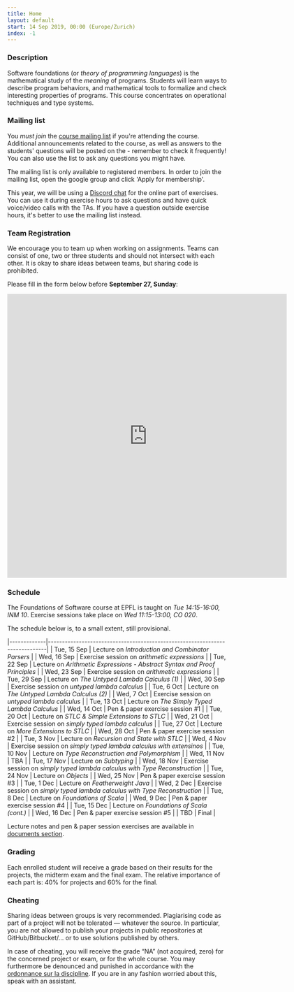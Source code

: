 ```yaml
---
title: Home
layout: default
start: 14 Sep 2019, 00:00 (Europe/Zurich)
index: -1
---
```


### Description

Software foundations (or *theory of programming languages*) is the mathematical study of the *meaning* of programs. Students will learn ways to describe program behaviors, and mathematical tools to formalize and check interesting properties of programs. This course concentrates on operational techniques and type systems.

### Mailing list

You *must join* the [course mailing list](https://groups.google.com/u/0/g/fos2020epfl) if you're attending the course. Additional announcements related to the
course, as well as answers to the students' questions will be posted on the -
remember to check it frequently! You can also use the list to ask any questions
you might have.

The mailing list is only available to registered members. In order to join the
mailing list, open the google group and click 'Apply for membership'.

This year, we will be using a [Discord chat](https://discord.gg/HWs96Hp) for the
online part of exercises. You can use it during exercise hours to ask questions
and have quick voice/video calls with the TAs. If you have a question outside
exercise hours, it's better to use the mailing list instead.

### Team Registration

We encourage you to team up when working on assignments. Teams can consist of one, two or three students and should not intersect with each other. It is okay to share ideas between teams, but sharing code is prohibited.

Please fill in the form below before __September 27, Sunday__:

<iframe src="https://docs.google.com/forms/d/e/1FAIpQLSfb4YzmDQO976z02YB3sv1STWTIOCpi3WRFISlyjcw03-feMg/viewform?embedded=true" width="640" height="650" frameborder="0" marginheight="0" marginwidth="0">Loading…</iframe>


### Schedule

The Foundations of Software course at EPFL is taught on *Tue 14:15-16:00, INM 10*.
Exercise sessions take place on *Wed 11:15-13:00, CO 020*.

The schedule below is, to a small extent, still provisional.

|-------------|-----------------------------------------------------------------------------|
| Tue, 15 Sep | Lecture on *Introduction and Combinator Parsers*                            |
| Wed, 16 Sep | Exercise session on *arithmetic expressions*                                |
| Tue, 22 Sep | Lecture on *Arithmetic Expressions - Abstract Syntax and Proof Principles*  |
| Wed, 23 Sep | Exercise session on *arithmetic expressions*                                |
| Tue, 29 Sep | Lecture on *The Untyped Lambda Calculus (1)*                                |
| Wed, 30 Sep | Exercise session on *untyped lambda calculus*                               |
| Tue, 6 Oct  | Lecture on *The Untyped Lambda Calculus (2)*                                |
| Wed, 7 Oct  | Exercise session on *untyped lambda calculus*                               |
| Tue, 13 Oct | Lecture on *The Simply Typed Lambda Calculus*                               |
| Wed, 14 Oct | Pen & paper exercise session #1                                             |
| Tue, 20 Oct | Lecture on *STLC & Simple Extensions to STLC*                               |
| Wed, 21 Oct | Exercise session on *simply typed lambda calculus*                          |
| Tue, 27 Oct | Lecture on *More Extensions to STLC*                                        |
| Wed, 28 Oct | Pen & paper exercise session #2                                             |
| Tue, 3 Nov  | Lecture on *Recursion and State with STLC*                                  |
| Wed, 4 Nov  | Exercise session on *simply typed lambda calculus with extensinos*          |
| Tue, 10 Nov | Lecture on *Type Reconstruction and Polymorphism*                           |
| Wed, 11 Nov | TBA                                                                         |
| Tue, 17 Nov | Lecture on *Subtyping*                                                      |
| Wed, 18 Nov | Exercise session on *simply typed lambda calculus with Type Reconstruction* |
| Tue, 24 Nov | Lecture on *Objects*                                                        |
| Wed, 25 Nov | Pen & paper exercise session #3                                             |
| Tue, 1 Dec  | Lecture on *Featherweight Java*                                             |
| Wed, 2 Dec  | Exercise session on *simply typed lambda calculus with Type Reconstruction* |
| Tue, 8 Dec  | Lecture on *Foundations of Scala*                                           |
| Wed, 9 Dec  | Pen & paper exercise session #4                                             |
| Tue, 15 Dec | Lecture on  *Foundations of Scala (cont.)*                                  |
| Wed, 16 Dec | Pen & paper exercise session #5                                             |
| TBD         | Final                                                                       |

Lecture notes and pen & paper session exercises are available in [documents section](/documents.html).

### Grading

Each enrolled student will receive a grade based on their results for the projects, the midterm exam and the final exam. The relative importance of each part is: 40% for projects and 60% for the final.

### Cheating

Sharing ideas between groups is very recommended. Plagiarising code as part of a project will not be tolerated — whatever the source. In particular, you are not allowed to publish your projects in public repositories at GitHub/Bitbucket/... or to use solutions published by others.

In case of cheating, you will receive the grade “NA” (not acquired, zero) for the concerned project or exam, or for the whole course. You may furthermore be denounced and punished in accordance with the [ordonnance sur la discipline](http://www.admin.ch/ch/f/rs/4/414.138.2.fr.pdf). If you are in any fashion worried about this, speak with an assistant.